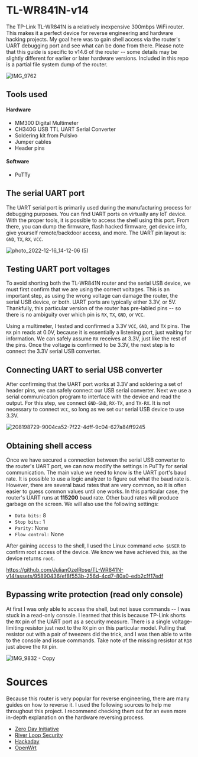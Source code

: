 # TL-WR841N-v14
The TP-Link TL-WR841N is a relatively inexpensive 300mbps WiFi router. This makes it a perfect device for reverse engineering and hardware hacking projects. My goal here was to gain shell access via the router's UART debugging port and see what can be done from there. Please note that this guide is specific to v14.6 of the router -- some details may be slightly different for earlier or later hardware versions. Included in this repo is a partial file system dump of the router.

![IMG_9762](https://user-images.githubusercontent.com/95890436/208492928-3936bd76-56dc-43e2-8519-299447747682.jpg)


## Tools used
#### Hardware
- MM300 Digital Multimeter 
- CH340G USB TTL UART Serial Converter 
- Soldering kit from Pulsivo
- Jumper cables
- Header pins
#### Software
- PuTTy

## The serial UART port
The UART serial port is primarily used during the manufacturing process for debugging purposes. You can find UART ports on virtually any IoT device. With the proper tools, it is possible to access the shell using this port. From there, you can dump the firmware, flash hacked firmware, get device info, give yourself remote/backdoor access, and more. The UART pin layout is: ```GND```, ```TX```, ```RX```, ```VCC```.

![photo_2022-12-16_14-12-06 (5)](https://user-images.githubusercontent.com/95890436/208197839-11598118-c562-45e7-9051-d94d1c914e86.jpg)
## Testing UART port voltages
To avoid shorting both the TL-WR841N router and the serial USB device, we must first confirm that we are using the correct voltages. This is an important step, as using the wrong voltage can damage the router, the serial USB device, or both. UART ports are typically either 3.3V, or 5V. Thankfully, this particular version of the router has pre-labled pins -- so there is no ambiguity over which pin is ```RX```, ```TX```, ```GND```, or ```VCC```.

Using a multimeter, I tested and confirmed a 3.3V ```VCC```, ```GND```, and ```TX``` pins. The ```RX``` pin reads at 0.0V, because it is essentially a listening port, just waiting for information. We can safely assume ```RX``` receives at 3.3V, just like the rest of the pins. Once the voltage is confirmed to be 3.3V, the next step is to connect the 3.3V serial USB converter.

## Connecting UART to serial USB converter
After confirming that the UART port works at 3.3V and soldering a set of header pins, we can safely connect our USB serial converter. Next we use a serial communication program to interface with the device and read the output. For this step, we connect ```GND-GND```, ```RX-TX```, and ```TX-RX```. It is not necessary to connect ```VCC```, so long as we set our serial USB device to use 3.3V.

![208198729-9004ca52-7f22-4dff-9c04-627a84ff9245](https://user-images.githubusercontent.com/95890436/208494179-916da9d5-439a-450f-9ddd-7170eec90d49.jpg)


## Obtaining shell access
Once we have secured a connection between the serial USB converter to the router's UART port, we can now modify the settings in PuTTy for serial communication. The main value we need to know is the UART port's baud rate. It is possible to use a logic analyzer to figure out what the baud rate is. However, there are several baud rates that are very common, so it is often easier to guess common values until one works. In this particular case, the router's UART runs at **115200** baud rate. Other baud rates will produce garbage on the screen. We will also use the following settings:
- ```Data bits:``` 8
- ```Stop bits:``` 1
- ```Parity:``` None
- ```Flow control:``` None

After gaining access to the shell, I used the Linux command ```echo $USER``` to confirm root access of the device. We know we have achieved this, as the device returns ```root```.

https://github.com/JulianOzelRose/TL-WR841N-v14/assets/95890436/ef8f553b-256d-4cd7-80a0-edb2c1f17edf


## Bypassing write protection (read only console)
At first I was only able to access the shell, but not issue commands -- I was stuck in a read-only console. I learned that this is because TP-Link shorts the ```RX``` pin of the UART port as a security measure. There is a single voltage-limiting resistor just next to the ```RX``` pin on this particular model. Pulling that resistor out with a pair of tweezers did the trick, and I was then able to write to the console and issue commands. Take note of the missing resistor at ```R18``` just above the ```RX``` pin.

![IMG_9832 - Copy](https://user-images.githubusercontent.com/95890436/208493479-fe79a047-e249-4d27-b693-82f5032896c4.jpg)

# Sources
Because this router is very popular for reverse engineering, there are many guides on how to reverse it. I used the following sources to help me throughout this project.
I recommend checking them out for an even more in-depth explanation on the hardware reversing process.
- [Zero Day Initiative](https://www.zerodayinitiative.com/blog/2019/9/2/mindshare-hardware-reversing-with-the-tp-link-tl-wr841n-router)
- [River Loop Security](https://www.riverloopsecurity.com/blog/2020/01/hw-101-uart/)
- [Hackaday](https://hackaday.com/2019/09/12/dissecting-the-tl-wr841n-for-fun-and-profit/)
- [OpenWrt](https://openwrt.org/toh/tp-link/tl-wr841nd)

